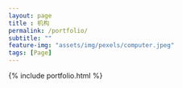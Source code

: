 ```yaml
--- 
layout: page
title : 机构
permalink: /portfolio/
subtitle: "" 
feature-img: "assets/img/pexels/computer.jpeg"
tags: [Page]
---
```


{% include portfolio.html %}
